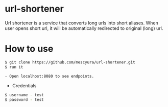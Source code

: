 # url-shortener

Url shortener is a service that converts long urls into short aliases.
When user opens short url, it will be automatically redirected to original (long) url.

# How to use 

```sh
$ git clone https://github.com/mescyura/url-shortener.git
$ run it
```

    - Open localhost:8080 to see endpoints. 

- Credentials
```sh
$ username - test
$ password - test
```
